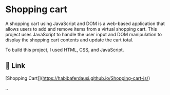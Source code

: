 # Shopping cart


A shopping cart using JavaScript and DOM is a web-based application that allows users to add and remove items from a virtual shopping cart. This project uses JavaScript to handle the user input and DOM manipulation to display the shopping cart contents and update the cart total.

To build this project, I used HTML, CSS, and JavaScript.


## 🔗 Link

[Shopping Cart]](https://habibaferdausi.github.io/Shopping-cart-js/)




..
